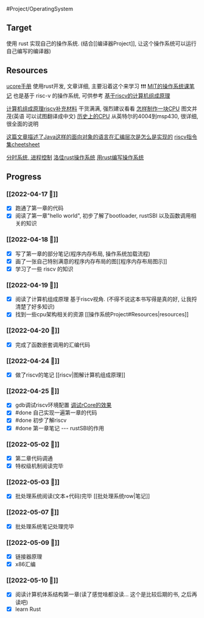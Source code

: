 #Project/OperatingSystem
## Target
使用 rust 实现自己的操作系统. (结合[[编译器Project]], 让这个操作系统可以运行自己编写的编译器)

## Resources
[ucore手册](https://rcore-os.github.io/rCore-Tutorial-Book-v3/index.html) 使用rust开发, 文章详细, 主要沿着这个来学习 ❗️❗️❗️
[MIT的操作系统课笔记](https://mit-public-courses-cn-translatio.gitbook.io/mit6-s081/lec05-calling-conventions-and-stack-frames-risc-v/5.1-introduction-to-lecture05) 也是基于 risc-v 的操作系统, 可供参考
[基于riscv的计算机组成原理](x-devonthink-item://FD00F261-7D67-4B99-8A89-E2BDC3F9921E)

[计算机组成原理riscv补充材料](https://www.elsevier.com/books-and-journals/book-companion/9780128122754) 干货满满, 强烈建议看看
[怎样制作一块CPU](https://cpushack.com/MakingWafers.html) 图文并茂(英语 可以试图翻译成中文)
[历史上的CPU](https://www.cpushack.com/CPU/cpu.html) 从英特尔的4004到msp430, 很详细, 很全面的说明

[这篇文章描述了Java这样的面向对象的语言在汇编层次是怎么是实现的](x-devonthink-item://EF1E0DF9-0D0C-4BEE-ABE2-444A825E6833)
[riscv指令集cheetsheet](x-devonthink-item://52215B90-589F-453E-90C9-844AAC00FFB9)


[分时系统, 进程控制](https://rcore-os.github.io/rCore-Tutorial-Book-v3/chapter3/index.html)
[洛佳rust操作系统](https://github.com/rustcc/writing-an-os-in-rust)
[用rust编写操作系统](https://os.phil-opp.com/zh-CN/)

## Progress
### [[2022-04-17 📅]]
- [x] 跑通了第一章的代码
- [x] 阅读了第一章"hello world", 初步了解了bootloader, rustSBI 以及函数调用相关的知识

### [[2022-04-18 📅]]
- [x] 写了第一章的部分笔记(程序内存布局, 操作系统加载流程)
- [x] 画了一张自己特别满意的程序内存布局的图[[程序内存布局图示]]
- [x] 学习了一些 riscv 的知识

### [[2022-04-19 📅]]
- [x] 阅读了计算机组成原理 基于riscv视角. (不得不说这本书写得是真的好, 让我捋清楚了好多知识)
- [x] 找到一些cpu架构相关的资源 [[操作系统Project#Resources|resources]]

### [[2022-04-20 📅]]
- [x] 完成了函数嵌套调用的汇编代码

### [[2022-04-24 📅]]
- [x] 做了riscv的笔记 [[riscv|图解计算机组成原理]]

### [[2022-04-25 📅]]
- [x] gdb调试riscv环境配置
	[调试rCore的效果](https://picture-bed-1301848969.cos.ap-shanghai.myqcloud.com/20220425222817.png)
- [x] #done 自己实现一遍第一章的代码
- [x] #done 初步了解riscv
- [x] #done 第一章笔记 --- rustSBI的作用

### [[2022-05-02 📅]]
- [x] 第二章代码调通
- [x] 特权级机制阅读完毕

### [[2022-05-03 📅]]
- [x] 批处理系统阅读(文本+代码)完毕 [[批处理系统row|笔记]]

### [[2022-05-07 📅]]
- [x] 批处理系统笔记处理完毕

### [[2022-05-09 📅]]
- [x] 链接器原理
- [x] x86汇编

### [[2022-05-10 📅]]
- [x] 阅读计算机体系结构第一章(读了感觉啥都没读...  这个是比较后期的书, 之后再读吧)
- [x] learn Rust